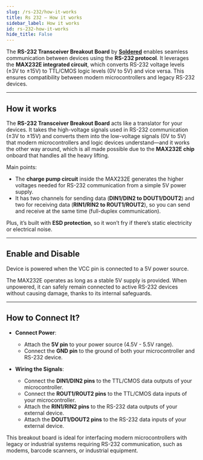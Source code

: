 ```yaml
---
slug: /rs-232/how-it-works 
title: Rs 232 – How it works
sidebar_label: How it works
id: rs-232-how-it-works 
hide_title: False
---  
```


The **RS-232 Transceiver Breakout Board** by [**Soldered**](https://soldered.com/product/rs-232-transciever-breakout/) enables seamless communication between devices using the **RS-232 protocol**. It leverages the **MAX232E integrated circuit**, which converts RS-232 voltage levels (±3V to ±15V) to TTL/CMOS logic levels (0V to 5V) and vice versa. This ensures compatibility between modern microcontrollers and legacy RS-232 devices.

<CenteredImage src="/img/rs-232/onboard.png" alt="howitworks" caption="MAX232E Dual RS-232 Driver and Receiver With IEC61000-4-2 Protection" width="500px" />

---

## How it works

The **RS-232 Transceiver Breakout Board** acts like a translator for your devices. It takes the high-voltage signals used in RS-232 communication (±3V to ±15V) and converts them into the low-voltage signals (0V to 5V) that modern microcontrollers and logic devices understand—and it works the other way around, which is all made possible due to the **MAX232E chip** onboard that handles all the heavy lifting.

Main points:

*   The **charge pump circuit** inside the MAX232E generates the higher voltages needed for RS-232 communication from a simple 5V power supply.  
*   It has two channels for sending data (**DIN1/DIN2 to DOUT1/DOUT2**) and two for receiving data (**RIN1/RIN2 to ROUT1/ROUT2**), so you can send and receive at the same time (full-duplex communication).
  
<InfoBox>Plus, it’s built with **ESD protection**, so it won’t fry if there’s static electricity or electrical noise.</InfoBox>

---

## Enable and Disable

<InfoBox>Device is powered when the VCC pin is connected to a 5V power source.</InfoBox>

The MAX232E operates as long as a stable 5V supply is provided. When unpowered, it can safely remain connected to active RS-232 devices without causing damage, thanks to its internal safeguards.

---

## How to Connect It?

*   **Connect Power**:  
    *   Attach the **5V pin** to your power source (4.5V - 5.5V range).     
    *   Connect the **GND pin** to the ground of both your microcontroller and RS-232 device.
        
*   **Wiring the Signals**: 
    *   Connect the **DIN1/DIN2 pins** to the TTL/CMOS data outputs of your microcontroller.   
    *   Connect the **ROUT1/ROUT2 pins** to the TTL/CMOS data inputs of your microcontroller.  
    *   Attach the **RIN1/RIN2 pins** to the RS-232 data outputs of your external device.   
    *   Attach the **DOUT1/DOUT2 pins** to the RS-232 data inputs of your external device.
        

This breakout board is ideal for interfacing modern microcontrollers with legacy or industrial systems requiring RS-232 communication, such as modems, barcode scanners, or industrial equipment.